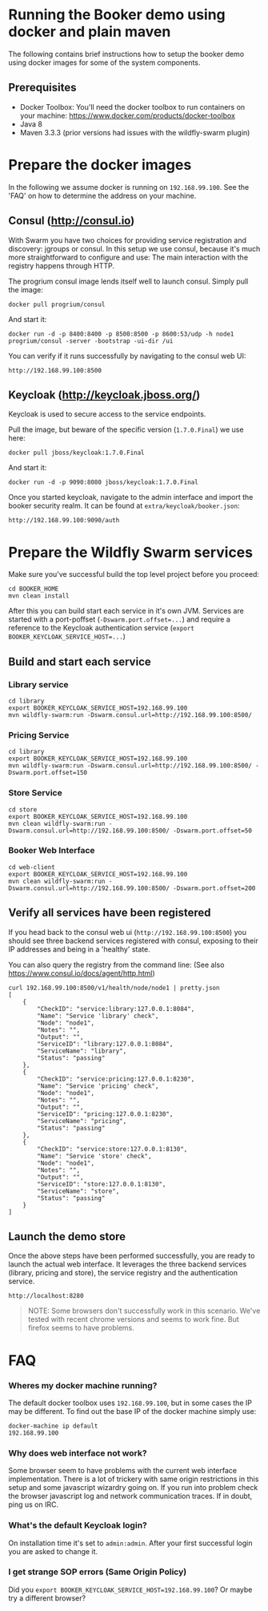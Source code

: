 
# Running the Booker demo using docker and plain maven

The following contains brief instructions how to setup the booker demo using  docker images for some of the system components.

## Prerequisites

- Docker Toolbox: You'll need the docker toolbox to run containers on your machine: https://www.docker.com/products/docker-toolbox
- Java 8
- Maven 3.3.3 (prior versions had issues with the wildfly-swarm plugin)


# Prepare the docker images

In the following we assume docker is running on `192.168.99.100`. See the 'FAQ' on how to determine the address on your machine.

## Consul (http://consul.io)

With Swarm you have two choices for providing service registration and discovery: jgroups or consul.
In this setup we use consul, because it's much more straightforward to configure and use:
The main interaction with the registry happens through HTTP.

The progrium consul image lends itself well to launch consul. Simply pull the image:

```
docker pull progrium/consul
```

And start it:

```
docker run -d -p 8400:8400 -p 8500:8500 -p 8600:53/udp -h node1 progrium/consul -server -bootstrap -ui-dir /ui
```

You can verify if it runs successfully by navigating to the consul web UI:

```
http://192.168.99.100:8500
```

## Keycloak (http://keycloak.jboss.org/)

Keycloak is used to secure access to the service endpoints. 

Pull the image, but beware of the specific version (`1.7.0.Final`) we use here:

```
docker pull jboss/keycloak:1.7.0.Final
```

And start it:

```
docker run -d -p 9090:8080 jboss/keycloak:1.7.0.Final
```

Once you started keycloak, navigate to the admin interface and import the booker security realm. It can be found at `extra/keycloak/booker.json`:

```
http://192.168.99.100:9090/auth
```

# Prepare the Wildfly Swarm services

Make sure you've successful build the top level project before you proceed:

```
cd BOOKER_HOME
mvn clean install
```

After this you can build start each service in it's own JVM. Services are started with a port-poffset (`-Dswarm.port.offset=...`) and require a reference to the Keycloak authentication service (`export BOOKER_KEYCLOAK_SERVICE_HOST=...`)

## Build and start each service
 
### Library service

```
cd library
export BOOKER_KEYCLOAK_SERVICE_HOST=192.168.99.100
mvn wildfly-swarm:run -Dswarm.consul.url=http://192.168.99.100:8500/
```

### Pricing Service

```
cd library
export BOOKER_KEYCLOAK_SERVICE_HOST=192.168.99.100
mvn wildfly-swarm:run -Dswarm.consul.url=http://192.168.99.100:8500/ -Dswarm.port.offset=150
```

### Store Service
```
cd store
export BOOKER_KEYCLOAK_SERVICE_HOST=192.168.99.100
mvn clean wildfly-swarm:run -Dswarm.consul.url=http://192.168.99.100:8500/ -Dswarm.port.offset=50
```

### Booker Web Interface
```
cd web-client
export BOOKER_KEYCLOAK_SERVICE_HOST=192.168.99.100
mvn clean wildfly-swarm:run -Dswarm.consul.url=http://192.168.99.100:8500/ -Dswarm.port.offset=200
```

## Verify all services have been registered

If you head back to the consul web ui (`http://192.168.99.100:8500`) you should see
three backend services registered with consul, exposing to their IP addresses and being in a 'healthy' state.

You can also query the registry from the command line:
(See also https://www.consul.io/docs/agent/http.html)

```
curl 192.168.99.100:8500/v1/health/node/node1 | pretty.json
[   
    {
        "CheckID": "service:library:127.0.0.1:8084",
        "Name": "Service 'library' check",
        "Node": "node1",
        "Notes": "",
        "Output": "",
        "ServiceID": "library:127.0.0.1:8084",
        "ServiceName": "library",
        "Status": "passing"
    },
    {
        "CheckID": "service:pricing:127.0.0.1:8230",
        "Name": "Service 'pricing' check",
        "Node": "node1",
        "Notes": "",
        "Output": "",
        "ServiceID": "pricing:127.0.0.1:8230",
        "ServiceName": "pricing",
        "Status": "passing"
    },
    {
        "CheckID": "service:store:127.0.0.1:8130",
        "Name": "Service 'store' check",
        "Node": "node1",
        "Notes": "",
        "Output": "",
        "ServiceID": "store:127.0.0.1:8130",
        "ServiceName": "store",
        "Status": "passing"
    }
]
```


## Launch the demo store

Once the above steps have been performed successfully, you are ready to launch the actual web interface.
It leverages the three backend services (library, pricing and store), the service registry and the authentication service.

```
http://localhost:8280
```

> NOTE: Some browsers don't successfully work in this scenario. We've tested with recent chrome versions and seems to work fine. But firefox seems to have problems.

# FAQ

### Wheres my docker machine running?
The default docker toolbox uses `192.168.99.100`, but in some cases the IP may be different. To find out the base IP of the docker machine simply use:

```
docker-machine ip default
192.168.99.100
```

### Why does web interface not work?

Some browser seem to have problems with the current web interface implementation. There is a lot of trickery with same origin restrictions in this setup and some javascript wizardry going on. If you run into problem check the browser javascript log and network communication traces. If in doubt, ping us on IRC.

### What's the default Keycloak login?

On installation time it's set to `admin:admin`. After your first successful login you are asked to change it.

### I get strange SOP errors (Same Origin Policy)

Did you `export BOOKER_KEYCLOAK_SERVICE_HOST=192.168.99.100`? Or maybe try a different browser? 
